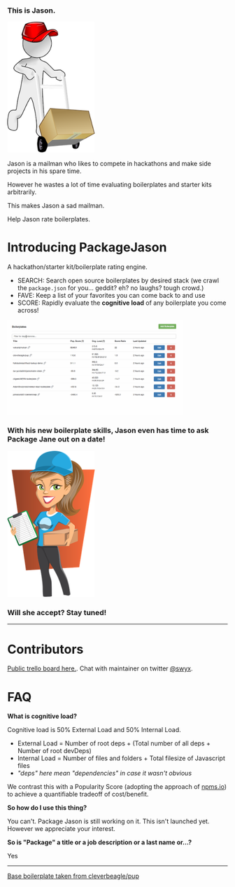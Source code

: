 ### This is Jason.
<img src="public/packagejason.png" alt="Drawing" style="width: 200px;"/>

Jason is a mailman who likes to compete in hackathons and make side projects in his spare time.

However he wastes a lot of time evaluating boilerplates and starter kits arbitrarily.

This makes Jason a sad mailman.

Help Jason rate boilerplates.

# Introducing PackageJason
A hackathon/starter kit/boilerplate rating engine. 

- SEARCH: Search open source boilerplates by desired stack (we crawl the `package.json` for you... geddit? eh? no laughs? tough crowd.)
- FAVE: Keep a list of your favorites you can come back to and use
- SCORE: Rapidly evaluate the **cognitive load** of any boilerplate you come across!

<img src="public/boilerplatesearchdependencies.gif" alt="Demo gif" style="width: 400px;"/>

### With his new boilerplate skills, Jason even has time to ask Package Jane out on a date!

<img src="public/packagejane.png" alt="Drawing" style="width: 200px;"/>

### Will she accept? Stay tuned!

---

# Contributors

[Public trello board here.](https://trello.com/b/u28EAYJ5/swyx-boilerpl8). Chat with maintainer on twitter [@swyx](http://twitter.com/swyx).

# FAQ

**What is cognitive load?**

Cognitive load is 50% External Load and 50% Internal Load.

- External Load = Number of root deps + (Total number of all deps + Number of root devDeps)
- Internal Load = Number of files and folders + Total filesize of Javascript files
- _"deps" here mean "dependencies" in case it wasn't obvious_

We contrast this with a Popularity Score (adopting the approach of [npms.io](http://npms.io)) to achieve a quantifiable tradeoff of cost/benefit.

**So how do I use this thing?**

You can't. Package Jason is still working on it. This isn't launched yet. However we appreciate your interest. 

**So is "Package" a title or a job description or a last name or...?**

Yes

---

[Base boilerplate taken from cleverbeagle/pup](http://cleverbeagle.com/pup)
